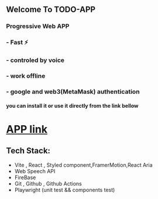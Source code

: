 ## Welcome To  TODO-APP
### Progressive Web  APP
### - Fast ⚡️ 
### - controled by voice
### - work offline
### - google and web3(MetaMask) authentication


#### you can install it or use it directly from the link bellow


# [APP link](https://todo-app-97ae2.firebaseapp.com/)

## Tech Stack:
- Vite , React , Styled component,FramerMotion,React Aria
- Web Speech API
- FireBase 
- Git , Github , Github Actions
- Playwright (unit test && components test)
